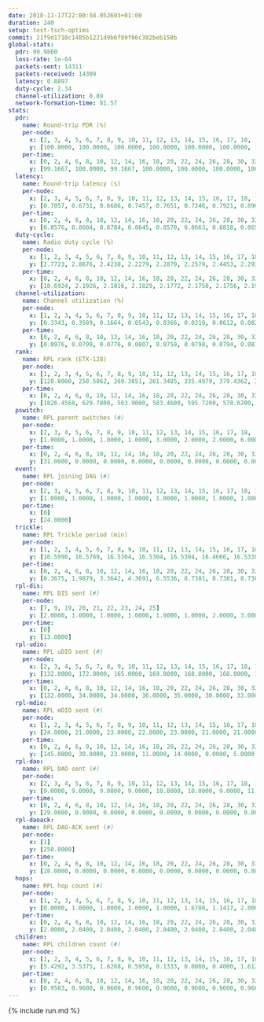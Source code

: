 ```yaml
---
date: 2018-11-17T22:00:58.052603+01:00
duration: 240
setup: test-tsch-optims
commit: 21f9d1710c1485b1221d9b6f99f86c382beb150b
global-stats:
  pdr: 99.9860
  loss-rate: 1e-04
  packets-sent: 14311
  packets-received: 14309
  latency: 0.8897
  duty-cycle: 2.34
  channel-utilization: 0.09
  network-formation-time: 81.57
stats:
  pdr:
    name: Round-trip PDR (%)
    per-node:
      x: [2, 3, 4, 5, 6, 7, 8, 9, 10, 11, 12, 13, 14, 15, 16, 17, 18, 19, 20, 21, 22, 23, 24, 25]
      y: [100.0000, 100.0000, 100.0000, 100.0000, 100.0000, 100.0000, 100.0000, 100.0000, 100.0000, 100.0000, 100.0000, 100.0000, 99.8299, 100.0000, 100.0000, 100.0000, 100.0000, 100.0000, 100.0000, 100.0000, 100.0000, 100.0000, 99.8366, 100.0000]
    per-time:
      x: [0, 2, 4, 6, 8, 10, 12, 14, 16, 18, 20, 22, 24, 26, 28, 30, 32, 34, 36, 38, 40, 42, 44, 46, 48, 50, 52, 54, 56, 58, 60, 62, 64, 66, 68, 70, 72, 74, 76, 78, 80, 82, 84, 86, 88, 90, 92, 94, 96, 98, 100, 102, 104, 106, 108, 110, 112, 114, 116, 118, 120, 122, 124, 126, 128, 130, 132, 134, 136, 138, 140, 142, 144, 146, 148, 150, 152, 154, 156, 158, 160, 162, 164, 166, 168, 170, 172, 174, 176, 178, 180, 182, 184, 186, 188, 190, 192, 194, 196, 198, 200, 202, 204, 206, 208, 210, 212, 214, 216, 218, 220, 222, 224, 226, 228, 230, 232, 234, 236, 238]
      y: [99.1667, 100.0000, 99.1667, 100.0000, 100.0000, 100.0000, 100.0000, 100.0000, 100.0000, 100.0000, 100.0000, 100.0000, 100.0000, 100.0000, 100.0000, 100.0000, 100.0000, 100.0000, 100.0000, 100.0000, 100.0000, 100.0000, 100.0000, 100.0000, 100.0000, 100.0000, 100.0000, 100.0000, 100.0000, 100.0000, 100.0000, 100.0000, 100.0000, 100.0000, 100.0000, 100.0000, 100.0000, 100.0000, 100.0000, 100.0000, 100.0000, 100.0000, 100.0000, 100.0000, 100.0000, 100.0000, 100.0000, 100.0000, 100.0000, 100.0000, 100.0000, 100.0000, 100.0000, 100.0000, 100.0000, 100.0000, 100.0000, 100.0000, 100.0000, 100.0000, 100.0000, 100.0000, 100.0000, 100.0000, 100.0000, 100.0000, 100.0000, 100.0000, 100.0000, 100.0000, 100.0000, 100.0000, 100.0000, 100.0000, 100.0000, 100.0000, 100.0000, 100.0000, 100.0000, 100.0000, 100.0000, 100.0000, 100.0000, 100.0000, 100.0000, 100.0000, 100.0000, 100.0000, 100.0000, 100.0000, 100.0000, 100.0000, 100.0000, 100.0000, 100.0000, 100.0000, 100.0000, 100.0000, 100.0000, 100.0000, 100.0000, 100.0000, 100.0000, 100.0000, 100.0000, 100.0000, 100.0000, 100.0000, 100.0000, 100.0000, 100.0000, 100.0000, 100.0000, 100.0000, 100.0000, 100.0000, 100.0000, 100.0000, 100.0000, 100.0000]
  latency:
    name: Round-trip latency (s)
    per-node:
      x: [2, 3, 4, 5, 6, 7, 8, 9, 10, 11, 12, 13, 14, 15, 16, 17, 18, 19, 20, 21, 22, 23, 24, 25]
      y: [0.7057, 0.6731, 0.6686, 0.7457, 0.7651, 0.7246, 0.7921, 0.8906, 0.8370, 0.8800, 0.7946, 0.8576, 0.9270, 0.9509, 0.8606, 0.8796, 0.9417, 1.0003, 1.0024, 1.0884, 1.0030, 1.1339, 1.1400, 1.0753]
    per-time:
      x: [0, 2, 4, 6, 8, 10, 12, 14, 16, 18, 20, 22, 24, 26, 28, 30, 32, 34, 36, 38, 40, 42, 44, 46, 48, 50, 52, 54, 56, 58, 60, 62, 64, 66, 68, 70, 72, 74, 76, 78, 80, 82, 84, 86, 88, 90, 92, 94, 96, 98, 100, 102, 104, 106, 108, 110, 112, 114, 116, 118, 120, 122, 124, 126, 128, 130, 132, 134, 136, 138, 140, 142, 144, 146, 148, 150, 152, 154, 156, 158, 160, 162, 164, 166, 168, 170, 172, 174, 176, 178, 180, 182, 184, 186, 188, 190, 192, 194, 196, 198, 200, 202, 204, 206, 208, 210, 212, 214, 216, 218, 220, 222, 224, 226, 228, 230, 232, 234, 236, 238]
      y: [0.8576, 0.8604, 0.8784, 0.8645, 0.8570, 0.8663, 0.8818, 0.8657, 0.8858, 0.9049, 0.9228, 0.8959, 0.8869, 0.9061, 0.8703, 0.8808, 0.8916, 0.9139, 0.9197, 0.8746, 0.9018, 0.8873, 0.9143, 0.9200, 0.9130, 0.9199, 0.8921, 0.9261, 0.9281, 0.9230, 0.9005, 0.8853, 0.9242, 0.8866, 0.9285, 0.9110, 0.9005, 0.9138, 0.9048, 0.9054, 0.9164, 0.9005, 0.9217, 0.9209, 0.9259, 0.9163, 0.9057, 0.9066, 0.9200, 0.9029, 0.9025, 0.9128, 0.8868, 0.9275, 0.9188, 0.9088, 0.8926, 0.9308, 0.8820, 0.9026, 0.9062, 0.9107, 0.8798, 0.9142, 0.9021, 0.9040, 0.8901, 0.8681, 0.8804, 0.8703, 0.9113, 0.8879, 0.8920, 0.8775, 0.9158, 0.8932, 0.9005, 0.9182, 0.9017, 0.8910, 0.8946, 0.9000, 0.8743, 0.8865, 0.8639, 0.8672, 0.8849, 0.8857, 0.8873, 0.8544, 0.8807, 0.8713, 0.8784, 0.8923, 0.8635, 0.8878, 0.8682, 0.9141, 0.8613, 0.8691, 0.9026, 0.8645, 0.8623, 0.8300, 0.8401, 0.8299, 0.8951, 0.8726, 0.8437, 0.8657, 0.8663, 0.8545, 0.8693, 0.8516, 0.8735, 0.8343, 0.8581, 0.8409, 0.8529, 0.8819]
  duty-cycle:
    name: Radio duty cycle (%)
    per-node:
      x: [1, 2, 3, 4, 5, 6, 7, 8, 9, 10, 11, 12, 13, 14, 15, 16, 17, 18, 19, 20, 21, 22, 23, 24, 25]
      y: [2.7723, 2.8676, 2.4238, 2.2279, 2.2879, 2.2579, 2.4453, 2.2938, 2.0910, 2.0956, 2.1304, 2.2151, 2.7115, 2.1556, 2.2879, 2.3077, 2.2978, 2.3443, 2.3850, 2.4040, 2.2032, 2.4092, 2.3023, 2.3217, 2.3086]
    per-time:
      x: [0, 2, 4, 6, 8, 10, 12, 14, 16, 18, 20, 22, 24, 26, 28, 30, 32, 34, 36, 38, 40, 42, 44, 46, 48, 50, 52, 54, 56, 58, 60, 62, 64, 66, 68, 70, 72, 74, 76, 78, 80, 82, 84, 86, 88, 90, 92, 94, 96, 98, 100, 102, 104, 106, 108, 110, 112, 114, 116, 118, 120, 122, 124, 126, 128, 130, 132, 134, 136, 138, 140, 142, 144, 146, 148, 150, 152, 154, 156, 158, 160, 162, 164, 166, 168, 170, 172, 174, 176, 178, 180, 182, 184, 186, 188, 190, 192, 194, 196, 198, 200, 202, 204, 206, 208, 210, 212, 214, 216, 218, 220, 222, 224, 226, 228, 230, 232, 234, 236, 238]
      y: [18.6924, 2.1926, 2.1816, 2.1829, 2.1772, 2.1758, 2.1756, 2.1943, 2.1835, 2.2194, 2.2058, 2.2129, 2.2044, 2.2137, 2.2438, 2.1805, 2.2072, 2.1874, 2.2169, 2.2182, 2.1780, 2.2008, 2.2060, 2.2401, 2.2132, 2.2319, 2.2089, 2.2057, 2.2401, 2.2390, 2.2434, 2.2197, 2.2191, 2.2424, 2.2190, 2.2147, 2.2284, 2.2183, 2.2337, 2.2193, 2.2379, 2.1896, 2.2120, 2.2315, 2.2271, 2.2137, 2.2268, 2.1992, 2.2176, 2.2018, 2.2038, 2.2089, 2.2024, 2.1980, 2.2110, 2.2009, 2.2045, 2.2133, 2.2135, 2.2002, 2.1987, 2.2191, 2.2025, 2.1819, 2.2103, 2.1843, 2.2114, 2.1962, 2.1878, 2.1860, 2.1953, 2.2057, 2.2086, 2.1958, 2.2022, 2.2064, 2.2003, 2.2009, 2.2044, 2.2056, 2.1993, 2.2033, 2.1928, 2.1899, 2.1967, 2.2025, 2.1934, 2.2023, 2.1990, 2.1980, 2.1679, 2.2008, 2.1942, 2.2205, 2.2111, 2.2045, 2.2061, 2.2072, 2.2011, 2.2012, 2.1985, 2.2057, 2.2195, 2.1913, 2.1677, 2.1693, 2.1863, 2.2162, 2.2021, 2.1864, 2.1984, 2.2091, 2.2127, 2.2019, 2.1990, 2.2044, 2.1849, 2.1937, 2.1888, 2.1935]
  channel-utilization:
    name: Channel utilization (%)
    per-node:
      x: [1, 2, 3, 4, 5, 6, 7, 8, 9, 10, 11, 12, 13, 14, 15, 16, 17, 18, 19, 20, 21, 22, 23, 24, 25]
      y: [0.3343, 0.3589, 0.1664, 0.0543, 0.0366, 0.0319, 0.0612, 0.0824, 0.0330, 0.0471, 0.0360, 0.0812, 0.2100, 0.0315, 0.0629, 0.1034, 0.0714, 0.0582, 0.0684, 0.0806, 0.0326, 0.0372, 0.0312, 0.0329, 0.0306]
    per-time:
      x: [0, 2, 4, 6, 8, 10, 12, 14, 16, 18, 20, 22, 24, 26, 28, 30, 32, 34, 36, 38, 40, 42, 44, 46, 48, 50, 52, 54, 56, 58, 60, 62, 64, 66, 68, 70, 72, 74, 76, 78, 80, 82, 84, 86, 88, 90, 92, 94, 96, 98, 100, 102, 104, 106, 108, 110, 112, 114, 116, 118, 120, 122, 124, 126, 128, 130, 132, 134, 136, 138, 140, 142, 144, 146, 148, 150, 152, 154, 156, 158, 160, 162, 164, 166, 168, 170, 172, 174, 176, 178, 180, 182, 184, 186, 188, 190, 192, 194, 196, 198, 200, 202, 204, 206, 208, 210, 212, 214, 216, 218, 220, 222, 224, 226, 228, 230, 232, 234, 236, 238]
      y: [0.0976, 0.0799, 0.0776, 0.0807, 0.0758, 0.0798, 0.0794, 0.0813, 0.0823, 0.0919, 0.0862, 0.0918, 0.0848, 0.0900, 0.0976, 0.0784, 0.0859, 0.0820, 0.0903, 0.0938, 0.0791, 0.0852, 0.0854, 0.0996, 0.0876, 0.0950, 0.0851, 0.0872, 0.0971, 0.0997, 0.0971, 0.0934, 0.0924, 0.0967, 0.0935, 0.0923, 0.0951, 0.0915, 0.1019, 0.0924, 0.0930, 0.0877, 0.0906, 0.0981, 0.0928, 0.0883, 0.0869, 0.0855, 0.0908, 0.0894, 0.0844, 0.0834, 0.0857, 0.0854, 0.0888, 0.0857, 0.0877, 0.0898, 0.0887, 0.0856, 0.0845, 0.0920, 0.0871, 0.0811, 0.0889, 0.0817, 0.0877, 0.0827, 0.0819, 0.0822, 0.0838, 0.0883, 0.0898, 0.0842, 0.0873, 0.0874, 0.0856, 0.0867, 0.0869, 0.0884, 0.0857, 0.0874, 0.0845, 0.0833, 0.0835, 0.0859, 0.0836, 0.0873, 0.0850, 0.0848, 0.0768, 0.0868, 0.0838, 0.0927, 0.0872, 0.0860, 0.0872, 0.0883, 0.0863, 0.0863, 0.0856, 0.0865, 0.0901, 0.0809, 0.0757, 0.0763, 0.0816, 0.0907, 0.0875, 0.0810, 0.0836, 0.0879, 0.0868, 0.0858, 0.0856, 0.0879, 0.0808, 0.0846, 0.0821, 0.0818]
  rank:
    name: RPL rank (ETX-128)
    per-node:
      x: [1, 2, 3, 4, 5, 6, 7, 8, 9, 10, 11, 12, 13, 14, 15, 16, 17, 18, 19, 20, 21, 22, 23, 24, 25]
      y: [128.0000, 258.5062, 269.3651, 261.3485, 335.4979, 379.4362, 298.3388, 422.7397, 568.9715, 449.5556, 543.7195, 410.4795, 402.0041, 574.8058, 568.2932, 516.1844, 506.6091, 667.2948, 578.8525, 617.0082, 724.0242, 680.3036, 779.8065, 1012.4146, 761.2500]
    per-time:
      x: [0, 2, 4, 6, 8, 10, 12, 14, 16, 18, 20, 22, 24, 26, 28, 30, 32, 34, 36, 38, 40, 42, 44, 46, 48, 50, 52, 54, 56, 58, 60, 62, 64, 66, 68, 70, 72, 74, 76, 78, 80, 82, 84, 86, 88, 90, 92, 94, 96, 98, 100, 102, 104, 106, 108, 110, 112, 114, 116, 118, 120, 122, 124, 126, 128, 130, 132, 134, 136, 138, 140, 142, 144, 146, 148, 150, 152, 154, 156, 158, 160, 162, 164, 166, 168, 170, 172, 174, 176, 178, 180, 182, 184, 186, 188, 190, 192, 194, 196, 198, 200, 202, 204, 206, 208, 210, 212, 214, 216, 218, 220, 222, 224, 226, 228, 230, 232, 234, 236, 238]
      y: [1826.4568, 629.7800, 563.9000, 583.4600, 595.7200, 578.6200, 569.2400, 561.6800, 561.3725, 564.4906, 556.0000, 572.9600, 577.0392, 560.6800, 567.6000, 566.8600, 553.7115, 533.9804, 546.1200, 566.8654, 539.7000, 533.9608, 536.6200, 542.2593, 503.8431, 500.2600, 501.5600, 496.6600, 508.9434, 511.1176, 501.1373, 495.9200, 490.3800, 491.9216, 484.0000, 483.4000, 484.1200, 489.4510, 498.9038, 508.7255, 501.3922, 494.5400, 491.3200, 496.7059, 491.7692, 481.4800, 473.1800, 470.7000, 472.1961, 468.2600, 466.6667, 465.4000, 468.7000, 468.3200, 464.3600, 468.5294, 468.1569, 465.5800, 467.2745, 462.2400, 467.2200, 478.5200, 480.9000, 473.4000, 474.8235, 479.3333, 481.1400, 475.8600, 472.4200, 466.0000, 471.4000, 484.2549, 481.3137, 472.9400, 479.2745, 481.8039, 489.0784, 477.8400, 473.4600, 486.0962, 487.3725, 482.6667, 474.9800, 476.9400, 475.8235, 470.1600, 465.8400, 463.5200, 462.7600, 459.6200, 460.7800, 466.0577, 470.9423, 459.2400, 462.6000, 477.3000, 473.9800, 471.2600, 473.5294, 464.7800, 465.6538, 465.8846, 458.0196, 456.0000, 455.1000, 455.4200, 454.3200, 469.7407, 456.8039, 455.1000, 454.1200, 463.5686, 464.4510, 460.5490, 459.3600, 471.9800, 471.1569, 475.4902, 469.6346, 460.3200]
  pswitch:
    name: RPL parent switches (#)
    per-node:
      x: [2, 3, 4, 5, 6, 7, 8, 9, 10, 11, 12, 13, 14, 15, 16, 17, 18, 19, 20, 21, 22, 23, 24, 25]
      y: [1.0000, 1.0000, 1.0000, 1.0000, 3.0000, 2.0000, 2.0000, 6.0000, 3.0000, 6.0000, 4.0000, 1.0000, 2.0000, 9.0000, 4.0000, 3.0000, 11.0000, 4.0000, 4.0000, 8.0000, 7.0000, 8.0000, 6.0000, 4.0000]
    per-time:
      x: [0, 2, 4, 6, 8, 10, 12, 14, 16, 18, 20, 22, 24, 26, 28, 30, 32, 34, 36, 38, 40, 42, 44, 46, 48, 50, 52, 54, 56, 58, 60, 62, 64, 66, 68, 70, 72, 74, 76, 78, 80, 82, 84, 86, 88, 90, 92, 94, 96, 98, 100, 102, 104, 106, 108, 110, 112, 114, 116, 118, 120, 122, 124, 126, 128, 130, 132, 134, 136, 138, 140, 142, 144, 146, 148, 150, 152, 154, 156, 158, 160, 162, 164, 166, 168, 170, 172, 174, 176, 178, 180, 182, 184, 186, 188, 190, 192, 194, 196, 198, 200, 202, 204, 206, 208, 210, 212, 214, 216, 218, 220, 222, 224, 226, 228, 230, 232, 234, 236]
      y: [31.0000, 0.0000, 0.0000, 0.0000, 0.0000, 0.0000, 0.0000, 0.0000, 1.0000, 3.0000, 1.0000, 0.0000, 1.0000, 0.0000, 0.0000, 0.0000, 2.0000, 1.0000, 0.0000, 2.0000, 0.0000, 1.0000, 0.0000, 4.0000, 1.0000, 0.0000, 0.0000, 0.0000, 3.0000, 1.0000, 1.0000, 0.0000, 0.0000, 1.0000, 0.0000, 0.0000, 0.0000, 1.0000, 2.0000, 1.0000, 1.0000, 0.0000, 0.0000, 1.0000, 2.0000, 0.0000, 0.0000, 0.0000, 1.0000, 0.0000, 1.0000, 0.0000, 0.0000, 0.0000, 0.0000, 1.0000, 1.0000, 0.0000, 1.0000, 0.0000, 0.0000, 0.0000, 0.0000, 0.0000, 1.0000, 1.0000, 0.0000, 0.0000, 0.0000, 0.0000, 0.0000, 1.0000, 1.0000, 0.0000, 1.0000, 1.0000, 1.0000, 0.0000, 0.0000, 2.0000, 1.0000, 1.0000, 0.0000, 0.0000, 1.0000, 0.0000, 0.0000, 0.0000, 0.0000, 0.0000, 0.0000, 2.0000, 2.0000, 0.0000, 0.0000, 0.0000, 0.0000, 0.0000, 1.0000, 0.0000, 2.0000, 2.0000, 1.0000, 0.0000, 0.0000, 0.0000, 0.0000, 4.0000, 1.0000, 0.0000, 0.0000, 1.0000, 1.0000, 1.0000, 0.0000, 0.0000, 1.0000, 1.0000, 2.0000]
  event:
    name: RPL joining DAG (#)
    per-node:
      x: [2, 3, 4, 5, 6, 7, 8, 9, 10, 11, 12, 13, 14, 15, 16, 17, 18, 19, 20, 21, 22, 23, 24, 25]
      y: [1.0000, 1.0000, 1.0000, 1.0000, 1.0000, 1.0000, 1.0000, 1.0000, 1.0000, 1.0000, 1.0000, 1.0000, 1.0000, 1.0000, 1.0000, 1.0000, 1.0000, 1.0000, 1.0000, 1.0000, 1.0000, 1.0000, 1.0000, 1.0000]
    per-time:
      x: [0]
      y: [24.0000]
  trickle:
    name: RPL Trickle period (min)
    per-node:
      x: [1, 2, 3, 4, 5, 6, 7, 8, 9, 10, 11, 12, 13, 14, 15, 16, 17, 18, 19, 20, 21, 22, 23, 24, 25]
      y: [16.5990, 16.5769, 16.5304, 16.5304, 16.5304, 16.4666, 16.5338, 16.4624, 16.5142, 16.5382, 16.4878, 16.5421, 16.5304, 16.5267, 16.4909, 16.4707, 16.4660, 16.5262, 16.5348, 16.5348, 16.4798, 16.5460, 16.5497, 16.5422, 16.5345]
    per-time:
      x: [0, 2, 4, 6, 8, 10, 12, 14, 16, 18, 20, 22, 24, 26, 28, 30, 32, 34, 36, 38, 40, 42, 44, 46, 48, 50, 52, 54, 56, 58, 60, 62, 64, 66, 68, 70, 72, 74, 76, 78, 80, 82, 84, 86, 88, 90, 92, 94, 96, 98, 100, 102, 104, 106, 108, 110, 112, 114, 116, 118, 120, 122, 124, 126, 128, 130, 132, 134, 136, 138, 140, 142, 144, 146, 148, 150, 152, 154, 156, 158, 160, 162, 164, 166, 168, 170, 172, 174, 176, 178, 180, 182, 184, 186, 188, 190, 192, 194, 196, 198, 200, 202, 204, 206, 208, 210, 212, 214, 216, 218, 220, 222, 224, 226, 228, 230, 232, 234, 236, 238]
      y: [0.3675, 1.9879, 3.3642, 4.3691, 6.5536, 8.7381, 8.7381, 8.7381, 8.9095, 17.3114, 17.4763, 17.4763, 17.4763, 17.4763, 17.4763, 17.4763, 17.4763, 17.4763, 17.4763, 17.4763, 17.4763, 17.4763, 17.4763, 17.4763, 17.4763, 17.4763, 17.4763, 17.4763, 17.4763, 17.4763, 17.4763, 17.4763, 17.4763, 17.4763, 17.4763, 17.4763, 17.4763, 17.4763, 17.4763, 17.4763, 17.4763, 17.4763, 17.4763, 17.4763, 17.4763, 17.4763, 17.4763, 17.4763, 17.4763, 17.4763, 17.4763, 17.4763, 17.4763, 17.4763, 17.4763, 17.4763, 17.4763, 17.4763, 17.4763, 17.4763, 17.4763, 17.4763, 17.4763, 17.4763, 17.4763, 17.4763, 17.4763, 17.4763, 17.4763, 17.4763, 17.4763, 17.4763, 17.4763, 17.4763, 17.4763, 17.4763, 17.4763, 17.4763, 17.4763, 17.4763, 17.4763, 17.4763, 17.4763, 17.4763, 17.4763, 17.4763, 17.4763, 17.4763, 17.4763, 17.4763, 17.4763, 17.4763, 17.4763, 17.4763, 17.4763, 17.4763, 17.4763, 17.4763, 17.4763, 17.4763, 17.4763, 17.4763, 17.4763, 17.4763, 17.4763, 17.4763, 17.4763, 17.4763, 17.4763, 17.4763, 17.4763, 17.4763, 17.4763, 17.4763, 17.4763, 17.4763, 17.4763, 17.4763, 17.4763, 17.4763]
  rpl-dis:
    name: RPL DIS sent (#)
    per-node:
      x: [7, 9, 19, 20, 21, 22, 23, 24, 25]
      y: [2.0000, 1.0000, 1.0000, 1.0000, 1.0000, 1.0000, 2.0000, 3.0000, 1.0000]
    per-time:
      x: [0]
      y: [13.0000]
  rpl-udio:
    name: RPL uDIO sent (#)
    per-node:
      x: [2, 3, 4, 5, 6, 7, 8, 9, 10, 11, 12, 13, 14, 15, 16, 17, 18, 19, 20, 21, 22, 23, 24, 25]
      y: [132.0000, 172.0000, 165.0000, 169.0000, 168.0000, 168.0000, 164.0000, 163.0000, 166.0000, 165.0000, 167.0000, 139.0000, 166.0000, 169.0000, 169.0000, 166.0000, 172.0000, 157.0000, 160.0000, 175.0000, 172.0000, 167.0000, 174.0000, 160.0000]
    per-time:
      x: [0, 2, 4, 6, 8, 10, 12, 14, 16, 18, 20, 22, 24, 26, 28, 30, 32, 34, 36, 38, 40, 42, 44, 46, 48, 50, 52, 54, 56, 58, 60, 62, 64, 66, 68, 70, 72, 74, 76, 78, 80, 82, 84, 86, 88, 90, 92, 94, 96, 98, 100, 102, 104, 106, 108, 110, 112, 114, 116, 118, 120, 122, 124, 126, 128, 130, 132, 134, 136, 138, 140, 142, 144, 146, 148, 150, 152, 154, 156, 158, 160, 162, 164, 166, 168, 170, 172, 174, 176, 178, 180, 182, 184, 186, 188, 190, 192, 194, 196, 198, 200, 202, 204, 206, 208, 210, 212, 214, 216, 218, 220, 222, 224, 226, 228, 230, 232, 234, 236, 238]
      y: [132.0000, 34.0000, 34.0000, 36.0000, 35.0000, 30.0000, 33.0000, 32.0000, 36.0000, 43.0000, 33.0000, 33.0000, 30.0000, 31.0000, 41.0000, 29.0000, 40.0000, 31.0000, 36.0000, 29.0000, 29.0000, 29.0000, 31.0000, 34.0000, 29.0000, 32.0000, 28.0000, 30.0000, 31.0000, 28.0000, 31.0000, 35.0000, 30.0000, 37.0000, 30.0000, 30.0000, 29.0000, 35.0000, 34.0000, 30.0000, 31.0000, 28.0000, 31.0000, 31.0000, 35.0000, 35.0000, 33.0000, 38.0000, 31.0000, 27.0000, 32.0000, 26.0000, 34.0000, 29.0000, 32.0000, 34.0000, 34.0000, 29.0000, 32.0000, 27.0000, 29.0000, 31.0000, 39.0000, 29.0000, 29.0000, 31.0000, 29.0000, 31.0000, 32.0000, 31.0000, 28.0000, 37.0000, 34.0000, 33.0000, 31.0000, 33.0000, 34.0000, 32.0000, 33.0000, 35.0000, 30.0000, 29.0000, 30.0000, 36.0000, 32.0000, 31.0000, 35.0000, 30.0000, 31.0000, 34.0000, 30.0000, 32.0000, 33.0000, 29.0000, 32.0000, 30.0000, 33.0000, 29.0000, 35.0000, 30.0000, 33.0000, 32.0000, 36.0000, 29.0000, 27.0000, 35.0000, 30.0000, 39.0000, 29.0000, 34.0000, 34.0000, 26.0000, 34.0000, 32.0000, 35.0000, 34.0000, 31.0000, 34.0000, 32.0000, 28.0000]
  rpl-mdio:
    name: RPL mDIO sent (#)
    per-node:
      x: [1, 2, 3, 4, 5, 6, 7, 8, 9, 10, 11, 12, 13, 14, 15, 16, 17, 18, 19, 20, 21, 22, 23, 24, 25]
      y: [24.0000, 21.0000, 23.0000, 22.0000, 23.0000, 21.0000, 21.0000, 23.0000, 21.0000, 22.0000, 22.0000, 23.0000, 22.0000, 23.0000, 21.0000, 22.0000, 23.0000, 25.0000, 24.0000, 22.0000, 23.0000, 22.0000, 22.0000, 20.0000, 22.0000]
    per-time:
      x: [0, 2, 4, 6, 8, 10, 12, 14, 16, 18, 20, 22, 24, 26, 28, 30, 32, 34, 36, 38, 40, 42, 44, 46, 48, 50, 52, 54, 56, 58, 60, 62, 64, 66, 68, 70, 72, 74, 76, 78, 80, 82, 84, 86, 88, 90, 92, 94, 96, 98, 100, 102, 104, 106, 108, 110, 112, 114, 116, 118, 120, 122, 124, 126, 128, 130, 132, 134, 136, 138, 140, 142, 144, 146, 148, 150, 152, 154, 156, 158, 160, 162, 164, 166, 168, 170, 172, 174, 176, 178, 180, 182, 184, 186, 188, 190, 192, 194, 196, 198, 200, 202, 204, 206, 208, 210, 212, 214, 216, 218, 220, 222, 224, 226, 228, 230, 232, 234, 236, 238]
      y: [145.0000, 30.0000, 23.0000, 11.0000, 14.0000, 0.0000, 5.0000, 9.0000, 10.0000, 1.0000, 0.0000, 0.0000, 0.0000, 3.0000, 8.0000, 5.0000, 3.0000, 6.0000, 0.0000, 0.0000, 0.0000, 0.0000, 4.0000, 7.0000, 6.0000, 6.0000, 2.0000, 0.0000, 0.0000, 0.0000, 2.0000, 4.0000, 9.0000, 7.0000, 3.0000, 0.0000, 0.0000, 0.0000, 0.0000, 5.0000, 6.0000, 6.0000, 4.0000, 4.0000, 0.0000, 0.0000, 0.0000, 0.0000, 3.0000, 10.0000, 3.0000, 7.0000, 2.0000, 0.0000, 0.0000, 0.0000, 0.0000, 7.0000, 4.0000, 7.0000, 5.0000, 2.0000, 0.0000, 0.0000, 0.0000, 0.0000, 10.0000, 6.0000, 3.0000, 4.0000, 2.0000, 0.0000, 0.0000, 0.0000, 3.0000, 5.0000, 8.0000, 3.0000, 6.0000, 0.0000, 0.0000, 0.0000, 0.0000, 5.0000, 4.0000, 7.0000, 6.0000, 3.0000, 0.0000, 0.0000, 0.0000, 0.0000, 6.0000, 3.0000, 8.0000, 6.0000, 2.0000, 0.0000, 0.0000, 0.0000, 0.0000, 2.0000, 8.0000, 8.0000, 6.0000, 1.0000, 0.0000, 0.0000, 0.0000, 2.0000, 2.0000, 6.0000, 8.0000, 7.0000, 0.0000, 0.0000, 0.0000, 0.0000, 1.0000, 8.0000]
  rpl-dao:
    name: RPL DAO sent (#)
    per-node:
      x: [2, 3, 4, 5, 6, 7, 8, 9, 10, 11, 12, 13, 14, 15, 16, 17, 18, 19, 20, 21, 22, 23, 24, 25]
      y: [9.0000, 9.0000, 9.0000, 9.0000, 10.0000, 10.0000, 9.0000, 11.0000, 10.0000, 12.0000, 10.0000, 9.0000, 11.0000, 13.0000, 10.0000, 10.0000, 14.0000, 11.0000, 10.0000, 11.0000, 13.0000, 12.0000, 11.0000, 10.0000]
    per-time:
      x: [0, 2, 4, 6, 8, 10, 12, 14, 16, 18, 20, 22, 24, 26, 28, 30, 32, 34, 36, 38, 40, 42, 44, 46, 48, 50, 52, 54, 56, 58, 60, 62, 64, 66, 68, 70, 72, 74, 76, 78, 80, 82, 84, 86, 88, 90, 92, 94, 96, 98, 100, 102, 104, 106, 108, 110, 112, 114, 116, 118, 120, 122, 124, 126, 128, 130, 132, 134, 136, 138, 140, 142, 144, 146, 148, 150, 152, 154, 156, 158, 160, 162, 164, 166, 168, 170, 172, 174, 176, 178, 180, 182, 184, 186, 188, 190, 192, 194, 196, 198, 200, 202, 204, 206, 208, 210, 212, 214, 216, 218, 220, 222, 224, 226, 228, 230, 232, 234, 236]
      y: [29.0000, 0.0000, 0.0000, 0.0000, 0.0000, 0.0000, 0.0000, 0.0000, 1.0000, 3.0000, 1.0000, 0.0000, 1.0000, 0.0000, 18.0000, 0.0000, 2.0000, 1.0000, 0.0000, 2.0000, 0.0000, 1.0000, 0.0000, 5.0000, 1.0000, 0.0000, 0.0000, 0.0000, 16.0000, 2.0000, 3.0000, 1.0000, 0.0000, 1.0000, 2.0000, 0.0000, 0.0000, 2.0000, 3.0000, 2.0000, 1.0000, 0.0000, 5.0000, 7.0000, 4.0000, 2.0000, 0.0000, 0.0000, 3.0000, 0.0000, 1.0000, 0.0000, 2.0000, 0.0000, 1.0000, 2.0000, 2.0000, 8.0000, 5.0000, 2.0000, 0.0000, 0.0000, 3.0000, 0.0000, 2.0000, 1.0000, 0.0000, 1.0000, 1.0000, 1.0000, 1.0000, 7.0000, 5.0000, 2.0000, 2.0000, 1.0000, 1.0000, 1.0000, 1.0000, 3.0000, 1.0000, 2.0000, 1.0000, 1.0000, 1.0000, 4.0000, 4.0000, 3.0000, 2.0000, 1.0000, 1.0000, 2.0000, 3.0000, 3.0000, 1.0000, 1.0000, 0.0000, 2.0000, 1.0000, 3.0000, 7.0000, 4.0000, 2.0000, 0.0000, 0.0000, 0.0000, 2.0000, 5.0000, 1.0000, 1.0000, 0.0000, 1.0000, 2.0000, 2.0000, 7.0000, 1.0000, 2.0000, 2.0000, 2.0000]
  rpl-daoack:
    name: RPL DAO-ACK sent (#)
    per-node:
      x: [1]
      y: [250.0000]
    per-time:
      x: [0, 2, 4, 6, 8, 10, 12, 14, 16, 18, 20, 22, 24, 26, 28, 30, 32, 34, 36, 38, 40, 42, 44, 46, 48, 50, 52, 54, 56, 58, 60, 62, 64, 66, 68, 70, 72, 74, 76, 78, 80, 82, 84, 86, 88, 90, 92, 94, 96, 98, 100, 102, 104, 106, 108, 110, 112, 114, 116, 118, 120, 122, 124, 126, 128, 130, 132, 134, 136, 138, 140, 142, 144, 146, 148, 150, 152, 154, 156, 158, 160, 162, 164, 166, 168, 170, 172, 174, 176, 178, 180, 182, 184, 186, 188, 190, 192, 194, 196, 198, 200, 202, 204, 206, 208, 210, 212, 214, 216, 218, 220, 222, 224, 226, 228, 230, 232, 234, 236]
      y: [28.0000, 0.0000, 0.0000, 0.0000, 0.0000, 0.0000, 0.0000, 0.0000, 1.0000, 3.0000, 1.0000, 0.0000, 1.0000, 0.0000, 18.0000, 0.0000, 2.0000, 1.0000, 0.0000, 2.0000, 0.0000, 1.0000, 0.0000, 5.0000, 1.0000, 0.0000, 0.0000, 0.0000, 14.0000, 2.0000, 3.0000, 1.0000, 0.0000, 1.0000, 2.0000, 0.0000, 0.0000, 2.0000, 3.0000, 2.0000, 1.0000, 0.0000, 4.0000, 8.0000, 4.0000, 2.0000, 0.0000, 0.0000, 3.0000, 0.0000, 1.0000, 0.0000, 2.0000, 0.0000, 1.0000, 2.0000, 2.0000, 8.0000, 5.0000, 2.0000, 0.0000, 0.0000, 3.0000, 0.0000, 2.0000, 1.0000, 0.0000, 1.0000, 1.0000, 1.0000, 1.0000, 7.0000, 5.0000, 1.0000, 3.0000, 1.0000, 1.0000, 1.0000, 1.0000, 3.0000, 1.0000, 2.0000, 1.0000, 1.0000, 1.0000, 4.0000, 4.0000, 3.0000, 2.0000, 1.0000, 1.0000, 2.0000, 3.0000, 3.0000, 1.0000, 1.0000, 0.0000, 2.0000, 1.0000, 3.0000, 7.0000, 4.0000, 2.0000, 0.0000, 0.0000, 0.0000, 2.0000, 5.0000, 1.0000, 1.0000, 0.0000, 1.0000, 2.0000, 2.0000, 7.0000, 1.0000, 2.0000, 2.0000, 2.0000]
  hops:
    name: RPL hop count (#)
    per-node:
      x: [1, 2, 3, 4, 5, 6, 7, 8, 9, 10, 11, 12, 13, 14, 15, 16, 17, 18, 19, 20, 21, 22, 23, 24, 25]
      y: [0.0000, 1.0000, 1.0000, 1.0000, 1.0000, 1.6708, 1.1417, 2.0000, 2.9292, 2.0000, 2.7625, 1.7583, 2.0000, 2.7583, 2.8833, 2.2042, 2.4167, 3.2083, 3.0000, 3.0542, 3.9208, 3.5000, 4.1125, 4.0669, 4.0167]
    per-time:
      x: [0, 2, 4, 6, 8, 10, 12, 14, 16, 18, 20, 22, 24, 26, 28, 30, 32, 34, 36, 38, 40, 42, 44, 46, 48, 50, 52, 54, 56, 58, 60, 62, 64, 66, 68, 70, 72, 74, 76, 78, 80, 82, 84, 86, 88, 90, 92, 94, 96, 98, 100, 102, 104, 106, 108, 110, 112, 114, 116, 118, 120, 122, 124, 126, 128, 130, 132, 134, 136, 138, 140, 142, 144, 146, 148, 150, 152, 154, 156, 158, 160, 162, 164, 166, 168, 170, 172, 174, 176, 178, 180, 182, 184, 186, 188, 190, 192, 194, 196, 198, 200, 202, 204, 206, 208, 210, 212, 214, 216, 218, 220, 222, 224, 226, 228, 230, 232, 234, 236, 238]
      y: [2.0000, 2.0400, 2.0400, 2.0400, 2.0400, 2.0400, 2.0400, 2.0400, 2.0600, 2.2600, 2.3200, 2.3200, 2.3400, 2.3600, 2.3600, 2.3600, 2.3600, 2.3200, 2.3200, 2.3200, 2.2800, 2.2800, 2.2800, 2.3800, 2.4800, 2.4400, 2.4400, 2.4400, 2.5000, 2.7600, 2.7200, 2.7200, 2.7200, 2.7000, 2.6800, 2.6800, 2.6800, 2.6800, 2.6400, 2.5800, 2.5200, 2.4800, 2.4800, 2.4800, 2.4800, 2.4800, 2.4800, 2.4800, 2.4800, 2.4800, 2.4000, 2.4000, 2.4000, 2.4000, 2.4000, 2.3600, 2.3800, 2.4000, 2.4000, 2.4000, 2.4000, 2.4000, 2.4000, 2.4000, 2.3600, 2.3600, 2.3600, 2.3600, 2.3600, 2.3600, 2.3600, 2.3600, 2.3600, 2.3600, 2.3600, 2.3600, 2.4000, 2.4000, 2.4000, 2.4000, 2.3600, 2.3600, 2.3600, 2.3600, 2.3600, 2.3600, 2.3600, 2.3600, 2.3600, 2.3600, 2.3600, 2.3600, 2.3200, 2.3200, 2.3200, 2.3200, 2.3200, 2.3200, 2.3200, 2.3200, 2.3400, 2.3600, 2.3600, 2.3600, 2.3600, 2.3600, 2.3600, 2.3400, 2.3200, 2.3200, 2.3200, 2.3200, 2.3200, 2.3200, 2.3200, 2.3200, 2.3200, 2.3200, 2.3200, 2.3200]
  children:
    name: RPL children count (#)
    per-node:
      x: [1, 2, 3, 4, 5, 6, 7, 8, 9, 10, 11, 12, 13, 14, 15, 16, 17, 18, 19, 20, 21, 22, 23, 24, 25]
      y: [5.4292, 3.5375, 1.6208, 0.5958, 0.1333, 0.0000, 0.4000, 1.6125, 0.0000, 0.5000, 0.0917, 0.8750, 2.4333, 0.0000, 0.9167, 1.4750, 0.6958, 0.8375, 1.1167, 1.4792, 0.0000, 0.1792, 0.0000, 0.0628, 0.0000]
    per-time:
      x: [0, 2, 4, 6, 8, 10, 12, 14, 16, 18, 20, 22, 24, 26, 28, 30, 32, 34, 36, 38, 40, 42, 44, 46, 48, 50, 52, 54, 56, 58, 60, 62, 64, 66, 68, 70, 72, 74, 76, 78, 80, 82, 84, 86, 88, 90, 92, 94, 96, 98, 100, 102, 104, 106, 108, 110, 112, 114, 116, 118, 120, 122, 124, 126, 128, 130, 132, 134, 136, 138, 140, 142, 144, 146, 148, 150, 152, 154, 156, 158, 160, 162, 164, 166, 168, 170, 172, 174, 176, 178, 180, 182, 184, 186, 188, 190, 192, 194, 196, 198, 200, 202, 204, 206, 208, 210, 212, 214, 216, 218, 220, 222, 224, 226, 228, 230, 232, 234, 236, 238]
      y: [0.9583, 0.9600, 0.9600, 0.9600, 0.9600, 0.9600, 0.9600, 0.9600, 0.9600, 0.9600, 0.9600, 0.9600, 0.9600, 0.9600, 0.9600, 0.9600, 0.9600, 0.9600, 0.9600, 0.9600, 0.9600, 0.9600, 0.9600, 0.9600, 0.9600, 0.9600, 0.9600, 0.9600, 0.9600, 0.9600, 0.9600, 0.9600, 0.9600, 0.9600, 0.9600, 0.9600, 0.9600, 0.9600, 0.9600, 0.9600, 0.9600, 0.9600, 0.9600, 0.9600, 0.9600, 0.9600, 0.9600, 0.9600, 0.9600, 0.9600, 0.9600, 0.9600, 0.9600, 0.9600, 0.9600, 0.9600, 0.9600, 0.9600, 0.9600, 0.9600, 0.9600, 0.9600, 0.9600, 0.9600, 0.9600, 0.9600, 0.9600, 0.9600, 0.9600, 0.9600, 0.9600, 0.9600, 0.9600, 0.9600, 0.9600, 0.9600, 0.9600, 0.9600, 0.9600, 0.9600, 0.9600, 0.9600, 0.9600, 0.9600, 0.9600, 0.9600, 0.9600, 0.9600, 0.9600, 0.9600, 0.9600, 0.9600, 0.9600, 0.9600, 0.9600, 0.9600, 0.9600, 0.9600, 0.9600, 0.9600, 0.9600, 0.9600, 0.9600, 0.9600, 0.9600, 0.9600, 0.9600, 0.9600, 0.9600, 0.9600, 0.9600, 0.9600, 0.9600, 0.9600, 0.9600, 0.9600, 0.9600, 0.9600, 0.9600, 0.9600]
---
```


{% include run.md %}

